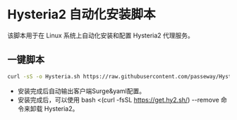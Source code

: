 
# Hysteria2 自动化安装脚本

该脚本用于在 Linux 系统上自动化安装和配置 Hysteria2 代理服务。

## 一键脚本

```bash
curl -sS -o Hysteria.sh https://raw.githubusercontent.com/passeway/Hysteria/main/Hysteria.sh  && chmod +x Hysteria.sh && ./Hysteria.sh
```

- 安装完成后自动输出客户端Surge&yaml配置。
- 安装完成后，可以使用 bash <(curl -fsSL https://get.hy2.sh/) --remove 命令来卸载 Hysteria2。

